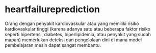 # heartfailureprediction
Orang dengan penyakit kardiovaskular atau yang memiliki risiko kardiovaskular tinggi (karena adanya satu atau beberapa faktor risiko seperti hipertensi, diabetes, hiperlipidemia, atau penyakit yang sudah mapan) memerlukan deteksi dan pengelolaan dini di mana model pembelajaran mesin dapat sangat membantu.
